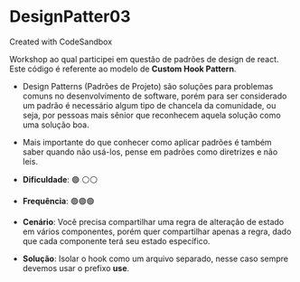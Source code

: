 # DesignPatter03
Created with CodeSandbox

Workshop ao qual participei em questão de padrões de design de react. Este código é referente ao modelo de **Custom Hook Pattern**.

- Design Patterns (Padrões de Projeto) são soluções para problemas comuns no desenvolvimento de software, porém para ser considerado um padrão é necessário algum tipo de chancela da comunidade, ou seja, por pessoas mais sênior que reconhecem aquela solução como uma solução boa.
- Mais importante do que conhecer como aplicar padrões é também saber quando não usá-los, pense em padrões como diretrizes e não leis.

- **Dificuldade**: 🟢 ⚪⚪
- **Frequência**: 🟢🟢🟢

- **Cenário**: Você precisa compartilhar uma regra de alteração de estado em vários componentes, porém quer compartilhar apenas a regra, dado que cada componente terá seu estado específico.
- **Solução**: Isolar o hook como um arquivo separado, nesse caso sempre devemos usar o prefixo **use**.

